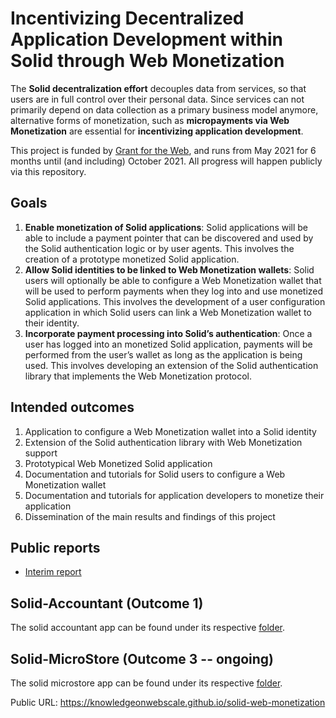 # Incentivizing Decentralized Application Development within Solid through Web Monetization

The **Solid decentralization effort** decouples data from services, so that users are in full control over their personal data.
Since services can not primarily depend on data collection as a primary business model anymore, alternative forms of monetization,
such as **micropayments via Web Monetization** are essential for **incentivizing application development**.

This project is funded by [Grant for the Web](https://www.grantfortheweb.org/),
and runs from May 2021 for 6 months until (and including) October 2021.
All progress will happen publicly via this repository.

## Goals

1. **Enable monetization of Solid applications**: Solid applications will be able to include a payment pointer that can be discovered and used by the Solid authentication logic or by user agents. This involves the creation of a prototype monetized Solid application.
2. **Allow Solid identities to be linked to Web Monetization wallets**: Solid users will optionally be able to configure a Web Monetization wallet that will be used to perform payments when they log into and use monetized Solid applications. This involves the development of a user configuration application in which Solid users can link a Web Monetization wallet to their identity.
3. **Incorporate payment processing into Solid’s authentication**: Once a user has logged into an monetized Solid application, payments will be performed from the user’s wallet as long as the application is being used. This involves developing an extension of the Solid authentication library that implements the Web Monetization protocol.

## Intended outcomes

1. Application to configure a Web Monetization wallet into a Solid identity
2. Extension of the Solid authentication library with Web Monetization support
3. Prototypical Web Monetized Solid application
4. Documentation and tutorials for Solid users to configure a Web Monetization wallet
5. Documentation and tutorials for application developers to monetize their application
6. Dissemination of the main results and findings of this project

## Public reports

* [Interim report](https://community.webmonetization.org/rubensworks/incentivizing-decentralized-application-development-within-solid-through-web-monetization-grant-report-1-4i35)

## Solid-Accountant (Outcome 1)
The solid accountant app can be found under its respective [folder](./solid-accountant).

## Solid-MicroStore (Outcome 3 -- ongoing)
The solid microstore app can be found under its respective [folder](./solid-microstore).

Public URL: https://knowledgeonwebscale.github.io/solid-web-monetization